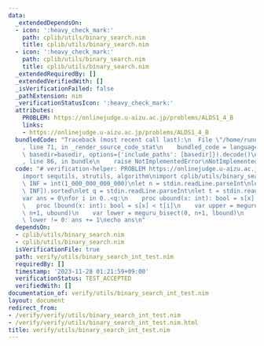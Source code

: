 ```yaml
---
data:
  _extendedDependsOn:
  - icon: ':heavy_check_mark:'
    path: cplib/utils/binary_search.nim
    title: cplib/utils/binary_search.nim
  - icon: ':heavy_check_mark:'
    path: cplib/utils/binary_search.nim
    title: cplib/utils/binary_search.nim
  _extendedRequiredBy: []
  _extendedVerifiedWith: []
  _isVerificationFailed: false
  _pathExtension: nim
  _verificationStatusIcon: ':heavy_check_mark:'
  attributes:
    PROBLEM: https://onlinejudge.u-aizu.ac.jp/problems/ALDS1_4_B
    links:
    - https://onlinejudge.u-aizu.ac.jp/problems/ALDS1_4_B
  bundledCode: "Traceback (most recent call last):\n  File \"/home/runner/.local/lib/python3.10/site-packages/onlinejudge_verify/documentation/build.py\"\
    , line 71, in _render_source_code_stat\n    bundled_code = language.bundle(stat.path,\
    \ basedir=basedir, options={'include_paths': [basedir]}).decode()\n  File \"/home/runner/.local/lib/python3.10/site-packages/onlinejudge_verify/languages/nim.py\"\
    , line 86, in bundle\n    raise NotImplementedError\nNotImplementedError\n"
  code: "# verification-helper: PROBLEM https://onlinejudge.u-aizu.ac.jp/problems/ALDS1_4_B\n\
    import sequtils, strutils, algorithm\nimport cplib/utils/binary_search\n\nconst\
    \ INF = int(1_000_000_000_000)\nlet n = stdin.readLine.parseInt\nlet s = stdin.readLine.split().map(parseInt).concat(@[-INF,\
    \ INF]).sorted\nlet q = stdin.readLine.parseInt\nlet t = stdin.readLine.split().map(parseInt)\n\
    var ans = 0\nfor i in 0..<q:\n    proc ubound(x: int): bool = s[x] <= t[i]\n \
    \   proc lbound(x: int): bool = s[x] < t[i]\n    var upper = meguru_bisect(0,\
    \ n+1, ubound)\n    var lower = meguru_bisect(0, n+1, lbound)\n    if upper -\
    \ lower != 0: ans += 1\necho ans\n"
  dependsOn:
  - cplib/utils/binary_search.nim
  - cplib/utils/binary_search.nim
  isVerificationFile: true
  path: verify/utils/binary_search_int_test.nim
  requiredBy: []
  timestamp: '2023-11-28 01:21:59+09:00'
  verificationStatus: TEST_ACCEPTED
  verifiedWith: []
documentation_of: verify/utils/binary_search_int_test.nim
layout: document
redirect_from:
- /verify/verify/utils/binary_search_int_test.nim
- /verify/verify/utils/binary_search_int_test.nim.html
title: verify/utils/binary_search_int_test.nim
---
```

